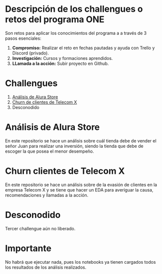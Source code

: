 # Descripción de los **challengues** o retos del programa **ONE**
Son retos para aplicar los conocimientos del programa a a través de 3 pasos esenciales:
1. **Compromiso:** Realizar el reto en fechas pautadas y ayuda con Trello y Discord (privado).
2. **Investigación:** Cursos y formaciones aprendidos.
3. **LLamada a la acción:** Subir proyecto en Github.

# Challengues
1. [Análisis de Alura Store](#análisis-de-alura-store)
2. [Churn de clientes de Telecom X](#churn-clientes-de-telecom-x)
3. Desconodido

# Análisis de Alura Store
En este repositorio se hace un análisis sobre cuál tienda debe de vender el señor Juan para realizar una inversión, siendo la tienda que debe de escoger la que posea el menor desempeño.

# Churn clientes de Telecom X
En este repositorio se hace un análisis sobre de la evasión de clientes en la empresa Telecom X y se tiene que hacer un EDA para averiguar la causa, recomendaciones y llamadas a la acción.

# Desconodido
Tercer challengue aún no liberado.

# Importante
No habrá que ejecutar nada, pues los notebooks ya tienen cargados todos los resultados de los análisis realizados.